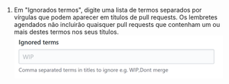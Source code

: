 1. Em "Ignorados termos", digite uma lista de termos separados por vírgulas que podem aparecer em títulos de pull requests. Os lembretes agendados não incluirão quaisquer pull requests que contenham um ou mais destes termos nos seus títulos. ![Campo de termos ignorados](/assets/images/help/settings/scheduled-reminders-ignored-terms-field.png)
